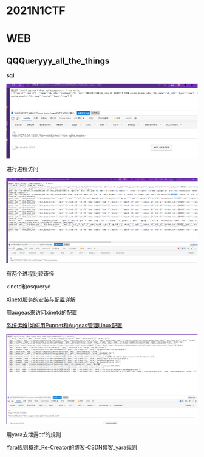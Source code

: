 # 2021N1CTF

# WEB

## QQQueryyy_all_the_things

**sql**

![Untitled](attachments/Untitled%2037.png)

进行进程访问

![Untitled](attachments/Untitled%201%207.png)

有两个进程比较奇怪

xinetd和osqueryd

[Xinetd服务的安装与配置详解](https://cloud.tencent.com/developer/article/1683425)

用augeas来访问xinetd的配置

[系统运维|如何用Puppet和Augeas管理Linux配置](https://linux.cn/article-4300-1.html)

![Untitled](attachments/Untitled%202%207.png)

用yara去泄露ctf的规则

[Yara规则概述_Re-Creator的博客-CSDN博客_yara规则](https://blog.csdn.net/qq_36090437/article/details/79911375)